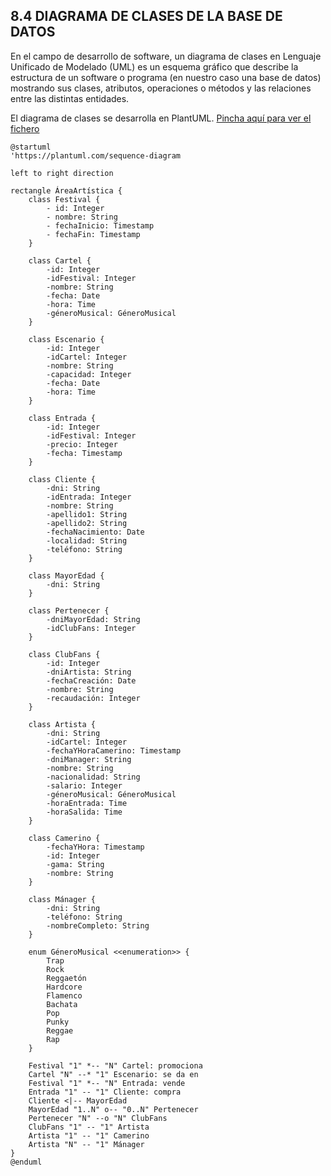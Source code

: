 ## 8.4 DIAGRAMA DE CLASES DE LA BASE DE DATOS

En el campo de desarrollo de software, un diagrama de clases en Lenguaje Unificado de Modelado (UML) es un esquema gráfico que describe la estructura de un software o programa (en nuestro caso una base de datos) mostrando sus clases, atributos, operaciones o métodos y las relaciones entre las distintas entidades.

El diagrama de clases se desarrolla en PlantUML. [Pincha aquí para ver el fichero]()

```plantuml
@startuml
'https://plantuml.com/sequence-diagram

left to right direction

rectangle ÁreaArtística {
    class Festival {
        - id: Integer
        - nombre: String
        - fechaInicio: Timestamp
        - fechaFin: Timestamp
    }

    class Cartel {
        -id: Integer
        -idFestival: Integer
        -nombre: String
        -fecha: Date
        -hora: Time
        -géneroMusical: GéneroMusical
    }

    class Escenario {
        -id: Integer
        -idCartel: Integer
        -nombre: String
        -capacidad: Integer
        -fecha: Date
        -hora: Time
    }

    class Entrada {
        -id: Integer
        -idFestival: Integer
        -precio: Integer
        -fecha: Timestamp
    }

    class Cliente {
        -dni: String
        -idEntrada: Integer
        -nombre: String
        -apellido1: String
        -apellido2: String
        -fechaNacimiento: Date
        -localidad: String
        -teléfono: String
    }

    class MayorEdad {
        -dni: String
    }

    class Pertenecer {
        -dniMayorEdad: String
        -idClubFans: Integer
    }

    class ClubFans {
        -id: Integer
        -dniArtista: String
        -fechaCreación: Date
        -nombre: String
        -recaudación: Integer
    }

    class Artista {
        -dni: String
        -idCartel: Integer
        -fechaYHoraCamerino: Timestamp
        -dniManager: String
        -nombre: String
        -nacionalidad: String
        -salario: Integer
        -géneroMusical: GéneroMusical
        -horaEntrada: Time
        -horaSalida: Time
    }

    class Camerino {
        -fechaYHora: Timestamp
        -id: Integer
        -gama: String
        -nombre: String
    }

    class Mánager {
        -dni: String
        -teléfono: String
        -nombreCompleto: String
    }

    enum GéneroMusical <<enumeration>> {
        Trap
        Rock
        Reggaetón
        Hardcore
        Flamenco
        Bachata
        Pop
        Punky
        Reggae
        Rap
    }

    Festival "1" *-- "N" Cartel: promociona
    Cartel "N" --* "1" Escenario: se da en
    Festival "1" *-- "N" Entrada: vende
    Entrada "1" -- "1" Cliente: compra
    Cliente <|-- MayorEdad
    MayorEdad "1..N" o-- "0..N" Pertenecer
    Pertenecer "N" --o "N" ClubFans
    ClubFans "1" -- "1" Artista
    Artista "1" -- "1" Camerino
    Artista "N" -- "1" Mánager
}
@enduml
```